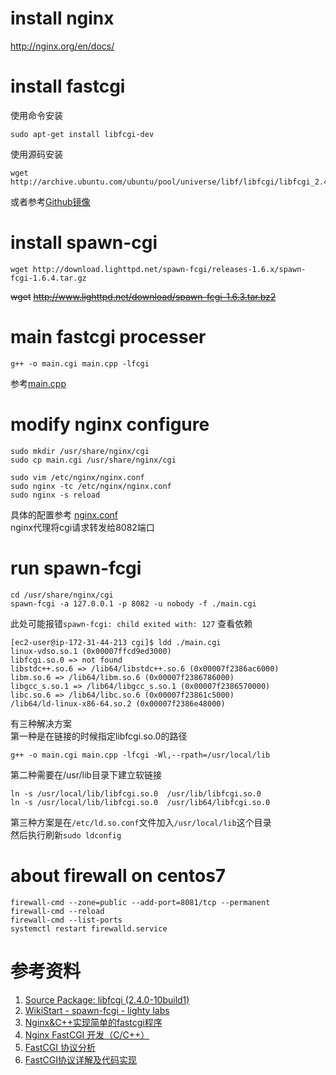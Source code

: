 # install nginx
http://nginx.org/en/docs/

# install fastcgi
使用命令安装
```
sudo apt-get install libfcgi-dev
```
使用源码安装
```
wget http://archive.ubuntu.com/ubuntu/pool/universe/libf/libfcgi/libfcgi_2.4.0.orig.tar.gz
```
或者参考[Github镜像](https://github.com/FastCGI-Archives/fcgi2/archive/refs/tags/2.4.0.tar.gz)

# install spawn-cgi
```
wget http://download.lighttpd.net/spawn-fcgi/releases-1.6.x/spawn-fcgi-1.6.4.tar.gz
```
~~wget~~ ~~http://www.lighttpd.net/download/spawn-fcgi-1.6.3.tar.bz2~~

# main fastcgi processer
```
g++ -o main.cgi main.cpp -lfcgi
```
参考[main.cpp](./main.cpp)

# modify nginx configure
```
sudo mkdir /usr/share/nginx/cgi
sudo cp main.cgi /usr/share/nginx/cgi

sudo vim /etc/nginx/nginx.conf
sudo nginx -tc /etc/nginx/nginx.conf
sudo nginx -s reload
```
具体的配置参考 [nginx.conf](./nginx.conf)<br/>
nginx代理将cgi请求转发给8082端口

# run spawn-fcgi
```
cd /usr/share/nginx/cgi
spawn-fcgi -a 127.0.0.1 -p 8082 -u nobody -f ./main.cgi
```
此处可能报错`spawn-fcgi: child exited with: 127`
查看依赖
```
[ec2-user@ip-172-31-44-213 cgi]$ ldd ./main.cgi
linux-vdso.so.1 (0x00007ffcd9ed3000)
libfcgi.so.0 => not found
libstdc++.so.6 => /lib64/libstdc++.so.6 (0x00007f2386ac6000)
libm.so.6 => /lib64/libm.so.6 (0x00007f2386786000)
libgcc_s.so.1 => /lib64/libgcc_s.so.1 (0x00007f2386570000)
libc.so.6 => /lib64/libc.so.6 (0x00007f23861c5000)
/lib64/ld-linux-x86-64.so.2 (0x00007f2386e48000)
```
有三种解决方案<br/>
第一种是在链接的时候指定libfcgi.so.0的路径<br/>
```
g++ -o main.cgi main.cpp -lfcgi -Wl,--rpath=/usr/local/lib
```
第二种需要在/usr/lib目录下建立软链接
```
ln -s /usr/local/lib/libfcgi.so.0  /usr/lib/libfcgi.so.0
ln -s /usr/local/lib/libfcgi.so.0  /usr/lib64/libfcgi.so.0
```
第三种方案是在`/etc/ld.so.conf`文件加入`/usr/local/lib`这个目录<br/>
然后执行刷新`sudo ldconfig`

# about firewall on centos7
```
firewall-cmd --zone=public --add-port=8081/tcp --permanent
firewall-cmd --reload
firewall-cmd --list-ports
systemctl restart firewalld.service
```

# 参考资料
1. [Source Package: libfcgi (2.4.0-10build1)](https://packages.ubuntu.com/source/focal/s390x/libfcgi)
2. [WikiStart - spawn-fcgi - lighty labs](https://redmine.lighttpd.net/projects/spawn-fcgi/wiki)
3. [Nginx&C++实现简单的fastcgi程序](https://blog.csdn.net/liukang325/article/details/78782994)
4. [Nginx FastCGI 开发（C/C++）](https://my.oschina.net/u/989096/blog/887078https://my.oschina.net/u/989096/blog/887078)
5. [FastCGI 协议分析](https://blog.csdn.net/hepangda/article/details/81560515)
6. [FastCGI协议详解及代码实现](https://blog.csdn.net/zhang197093/article/details/78914509)
